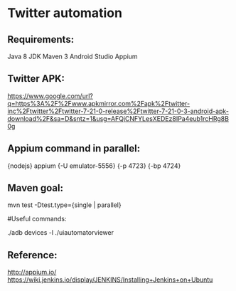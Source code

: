 # Twitter automation

## Requirements:

Java 8 JDK
Maven 3
Android Studio
Appium

## Twitter APK:

https://www.google.com/url?q=https%3A%2F%2Fwww.apkmirror.com%2Fapk%2Ftwitter-inc%2Ftwitter%2Ftwitter-7-21-0-release%2Ftwitter-7-21-0-3-android-apk-download%2F&sa=D&sntz=1&usg=AFQjCNFYLesXEDEz8IPa4eub1rcHRg8B0g

## Appium command in parallel:

{nodejs} appium {-U emulator-5556} {-p 4723} {-bp 4724}

## Maven goal:

mvn test -Dtest.type={single | parallel}

#Useful commands:

./adb devices -l
./uiautomatorviewer

## Reference:

http://appium.io/
https://wiki.jenkins.io/display/JENKINS/Installing+Jenkins+on+Ubuntu